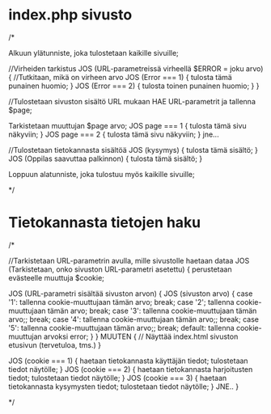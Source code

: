 # index.php sivusto
/*

Alkuun ylätunniste, joka tulostetaan kaikille sivuille;

//Virheiden tarkistus
JOS (URL-parametreissä virheellä $ERROR = joku arvo) {
  //Tutkitaan, mikä on virheen arvo
  JOS (Error === 1) {
    tulosta tämä punainen huomio;
  }
  JOS (Error === 2) {
    tulosta toinen punainen huomio;
  }
}


//Tulostetaan sivuston sisältö URL mukaan
HAE URL-parametrit ja tallenna $page;

Tarkistetaan muuttujan $page arvo;
JOS page === 1 {
  tulosta tämä sivu näkyviin;
} 
JOS page === 2 {
  tulosta tämä sivu näkyviin;
}
 jne...


//Tulostetaan tietokannasta sisältöä
JOS (kysymys) {
  tulosta tämä sisältö;
}
JOS (Oppilas saavuttaa palkinnon) {
  tulosta tämä sisältö;
}

Loppuun alatunniste, joka tulostuu myös kaikille sivuille;

*/

# Tietokannasta tietojen haku
/*

//Tarkistetaan URL-parametrin avulla, mille sivustolle haetaan dataa
JOS (Tarkistetaan, onko sivuston URL-parametri asetettu) {
  perustetaan evästeelle muuttuja $cookie;

  JOS (URL-parametri sisältää sivuston arvon) {
      JOS (sivuston arvo) {
        case '1':
            tallenna cookie-muuttujaan tämän arvo;
            break;
        case '2';
            tallenna cookie-muuttujaan tämän arvo;
            break;
        case '3':
            tallenna cookie-muuttujaan tämän arvo;;
            break;
        case '4':
            tallenna cookie-muuttujaan tämän arvo;;
            break;
        case '5':
            tallenna cookie-muuttujaan tämän arvo;;
            break;
        default:
            tallenna cookie-muuttujan arvoksi error;
      }
  } MUUTEN {
    // Näyttää index.html sivuston etusivun (tervetuloa, tms.)
  }


  JOS (cookie === 1) {
    haetaan tietokannasta käyttäjän tiedot;
    tulostetaan tiedot näytölle;
  } 
  JOS (cookie === 2) {
    haetaan tietokannasta harjoitusten tiedot;
    tulostetaan tiedot näytölle;
  }
  JOS (cookie === 3) {
    haetaan tietokannasta kysymysten tiedot;
    tulostetaan tiedot näytölle;
  }
  JNE..
}

*/